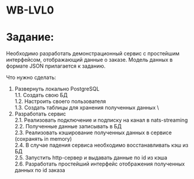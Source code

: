 # WB-LVL0

# Задание:

Необходимо разработать демонстрационный сервис с простейшим интерфейсом, отображающий данные о заказе. 
Модель данных в формате JSON прилагается к заданию.
				
Что нужно сделать:
1. Развернуть локально PostgreSQL \
1.1. Создать свою БД \
1.2. Настроить своего пользователя \
1.3. Создать таблицы для хранения полученных данных \
2. Разработать сервис \
2.1. Реализовать подключение и подписку на канал в nats-streaming \
2.2. Полученные данные записывать в БД \
2.3. Реализовать кэширование полученных данных в сервисе (сохранять in memory) \
2.4. В случае падения сервиса необходимо восстанавливать кэш из БД \
2.5. Запустить http-сервер и выдавать данные по id из кэша \
2.6. Разработать простейший интерфейс отображения полученных данных по id заказа
